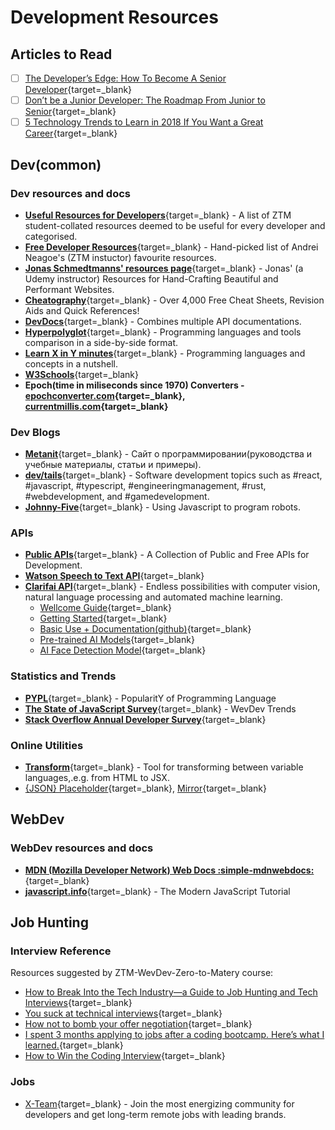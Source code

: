 # Development Resources

## Articles to Read

+ [ ] [The Developer’s Edge: How To Become A Senior Developer](https://zerotomastery.io/blog/developers-edge-how-to-become-a-senior-developer/){target=_blank}
+ [ ] [Don’t be a Junior Developer: The Roadmap From Junior to Senior](https://zerotomastery.io/blog/dont-be-a-junior-developer-the-roadmap/){target=_blank}
+ [ ] [5 Technology Trends to Learn in 2018 If You Want a Great Career](https://zerotomastery.io/blog/5-technology-trends-to-learn-in-2018/){target=_blank}

## Dev(common)

### Dev resources and docs

+ [**Useful Resources for Developers**](https://zero-to-mastery.github.io/resources/){target=_blank} - A list of ZTM student-collated resources deemed to be useful for every developer and categorised.
+ [**Free Developer Resources**](https://zerotomastery.io/resources/?utm_source=github&utm_medium=resources){target=_blank} - Hand-picked list of Andrei Neagoe's (ZTM instuctor) favourite resources.
+ [**Jonas Schmedtmanns' resources page**](https://codingheroes.io/resources/){target=_blank} - Jonas' (a Udemy instructor) Resources for Hand-Crafting Beautiful and Performant Websites.
+ [**Cheatography**](https://cheatography.com/){target=_blank} - Over 4,000 Free Cheat Sheets, Revision Aids and Quick References!
+ [**DevDocs**](https://devdocs.io/){target=_blank} - Combines multiple API documentations.
+ [**Hyperpolyglot**](https://hyperpolyglot.org/){target=_blank} - Programming languages and tools comparison in a side-by-side format.
+ [**Learn X in Y minutes**](https://learnxinyminutes.com/){target=_blank} - Programming languages and concepts in a nutshell.
+ [**W3Schools**](https://www.w3schools.com/){target=_blank}
+ **Epoch(time in miliseconds since 1970) Converters - [epochconverter.com](https://currentmillis.com/){target=_blank}, [currentmillis.com](https://currentmillis.com/){target=_blank}**

### Dev Blogs

+ [**Metanit**](https://metanit.com/){target=_blank} - Сайт о программировании(руководства и учебные материалы, статьи и примеры).
+ [**dev/tails**](https://devtails.xyz/){target=_blank} - Software development topics such as #react, #javascript, #typescript, #engineeringmanagement, #rust, #webdevelopment, and #gamedevelopment.
+ [**Johnny-Five**](http://johnny-five.io/){target=_blank} - Using Javascript to program robots.

### APIs

+ [**Public APIs**](https://public-apis.xyz/){target=_blank} - A Collection of Public and Free APIs for Development.
+ [**Watson Speech to Text API**](https://www.ibm.com/cloud/watson-speech-to-text){target=_blank}
+ [**Clarifai API**](https://www.clarifai.com/){target=_blank} - Endless possibilities with computer vision, natural language processing and automated machine learning.
    + [Wellcome Guide](https://docs.clarifai.com/){target=_blank}
    + [Getting Started](https://help.clarifai.com/hc/en-us/articles/1500011247401){target=_blank}
    + [Basic Use + Documentation(github)](https://github.com/Clarifai/clarifai-javascript#basic-use){target=_blank}
    + [Pre-trained AI Models](https://www.clarifai.com/developers/pre-trained-models){target=_blank}
    + [AI Face Detection Model](https://www.clarifai.com/models/ai-face-detection){target=_blank}

### Statistics and Trends

+ [**PYPL**](https://pypl.github.io/PYPL.html){target=_blank} - PopularitY of Programming Language
+ [**The State of JavaScript Survey**](https://stateofjs.com/){target=_blank} - WevDev Trends
+ [**Stack Overflow Annual Developer Survey**](https://insights.stackoverflow.com/survey){target=_blank}

### Online Utilities

+ [**Transform**](https://transform.tools/){target=_blank} - Tool for transforming between variable languages,.e.g. from HTML to JSX.
+ [{JSON} Placeholder](https://jsonplaceholder.typicode.com/){target=_blank}, [Mirror](https://jsonplaceholder.cypress.io/){target=_blank}

## WebDev

### WebDev resources and docs

+ [**MDN (Mozilla Developer Network) Web Docs :simple-mdnwebdocs:**](https://developer.mozilla.org/en-US/){target=_blank}
+ [**javascript.info**](https://javascript.info/){target=_blank} - The Modern JavaScript Tutorial

## Job Hunting

### Interview Reference

Resources suggested by ZTM-WevDev-Zero-to-Matery course:

+ [How to Break Into the Tech Industry—a Guide to Job Hunting and Tech Interviews](https://haseebq.com/how-to-break-into-tech-job-hunting-and-interviews/){target=_blank}
+ [You suck at technical interviews](https://seldo.com/posts/you_suck_at_technical_interviews){target=_blank}
+ [How not to bomb your offer negotiation](https://www.freecodecamp.org/news/how-not-to-bomb-your-offer-negotiation-c46bb9bc7dea/){target=_blank}
+ [I spent 3 months applying to jobs after a coding bootcamp. Here’s what I learned.](https://www.freecodecamp.org/news/5-key-learnings-from-the-post-bootcamp-job-search-9a07468d2331/){target=_blank}
+ [How to Win the Coding Interview](https://medium.com/on-writing-code/how-to-win-the-coding-interview-71ae7102d685){target=_blank}

### Jobs

+ [X-Team](https://x-team.com/developers/){target=_blank} - Join the most energizing community for developers and get long-term remote jobs with leading brands.
